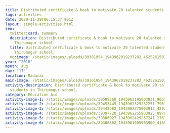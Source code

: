 ```yaml
---
title: Distributed certificate & book to motivate 20 talented students.
tags: activities
date: 2020-11-29T06:15:37.801Z
layout: single-activities.html
seo:
  twitter:card: summary
  description: Distributed certificate & book to motivate 20 talented students in
    Thirumogur school.
  title: Distributed certificate & book to motivate 20 talented students in
    Thirumogur school.
  og:image: /static/images/uploads/39301954_1943962019237282_4625261503811944448_n_1943962015903949.jpg
year: "2018"
month: Aug
day: "17"
location: Madurai
main-image: /static/images/uploads/39301954_1943962019237282_4625261503811944448_n_1943962015903949.jpg
activity-description: Distributed certificate & book to motivate 20 talented
  students in Thirumogur school.
category: Education Aid
activity-image-1: /static/images/uploads/39509360_1943962195903931_9055559886414282752_n_1943962192570598.jpg
activity-image-2: /static/images/uploads/39453445_1943962329237251_7963677924442243072_n_1943962325903918.jpg
activity-image-3: /static/images/uploads/39442682_1943962375903913_420213123429957632_n_1943962372570580.jpg
activity-image-4: /static/images/uploads/39397720_1943962255903925_8979153418945822720_n_1943962252570592.jpg
activity-image-5: /static/images/uploads/39386927_1943962429237241_1763267860953563136_n_1943962425903908.jpg
activity-image-6: /static/images/uploads/39306862_1943961905903960_4169969436855369728_n_1943961899237294.jpg
---
```

